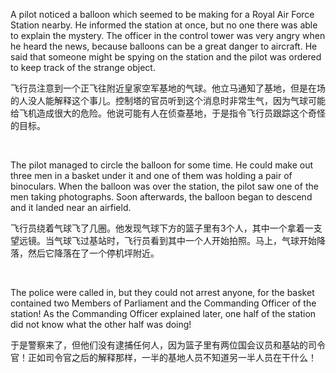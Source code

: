 A pilot noticed a balloon which seemed to be making for a Royal Air Force Station nearby. He informed the station at once, but no one there was able to explain the mystery. The officer in the control tower was very angry when he heard the news, because balloons can be a great danger to aircraft. He said that someone might be spying on the station and the pilot was ordered to keep track of the strange object.

飞行员注意到一个正飞往附近皇家空军基地的气球。他立马通知了基地，但是在场的人没人能解释这个事儿。控制塔的官员听到这个消息时非常生气，因为气球可能给飞机造成很大的危险。他说可能有人在侦查基地，于是指令飞行员跟踪这个奇怪的目标。

    



The pilot managed to circle the balloon for some time. He could make out three men in a basket under it and one of them was holding a pair of binoculars. When the balloon was over the station, the pilot saw one of the men taking photographs. Soon afterwards, the balloon began to descend and it landed near an airfield.

飞行员绕着气球飞了几圈。他发现气球下方的篮子里有3个人，其中一个拿着一支望远镜。当气球飞过基站时，飞行员看到其中一个人开始拍照。马上，气球开始降落，然后它降落在了一个停机坪附近。

    



The police were called in, but they could not arrest anyone, for the basket contained two Members of Parliament and the Commanding Officer of the station! As the Commanding Officer explained later, one half of the station did not know what the other half was doing!

于是警察来了，但他们没有逮捕任何人，因为篮子里有两位国会议员和基站的司令官！正如司令官之后的解释那样，一半的基地人员不知道另一半人员在干什么！

